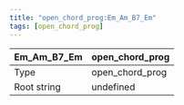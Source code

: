 ```yaml
---
title: "open_chord_prog:Em_Am_B7_Em"
tags: [open_chord_prog]
---
```


|Em_Am_B7_Em|open_chord_prog|
|---|---|
|Type|open_chord_prog|
|Root string|undefined|


